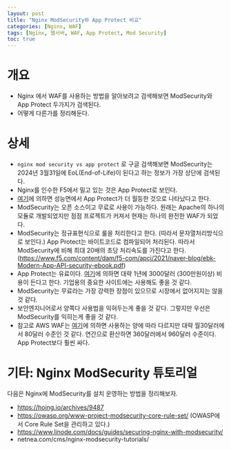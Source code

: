 ```yaml
---
layout: post
title: "Nginx ModSecurity와 App Protect 비교"
categories: [Nginx, WAF]
tags: [Nginx, 웹서버, WAF, App Protect, Mod Security]
toc: true
---
```


# 개요 
- Nginx 에서 WAF를 사용하는 방법을 알아보려고 검색해보면 ModSecurity와 App Protect 두가지가 검색된다. 
- 어떻게 다른가를 정리해둔다. 

# 상세 
- `nginx mod security vs app protect` 로 구글 검색해보면 ModSecurity는 2024년 3월31일에 EoL(End-of-Life)이 된다고 하는 정보가 가장 상단에 검색된다. 
- Nginx를 인수한 F5에서 밀고 있는 것은 App Protect로 보인다. 
- [여기](https://research.gigaom.com/report/high-performance-application-security-testing/)에 의하면 성능면에서 App Protect가 더 월등한 것으로 나타났다고 한다. 
- ModSecurity는 오픈 소스이고 무료로 사용이 가능하다. 원래는 Apache의 하나의 모듈로 개발되었지만 점점 프로젝트가 커져서 현재는 하나의 완전한 WAF가 되었다. 
- ModSecurity는 정규표현식으로 룰을 처리한다고 한다. (따라서 문자열처리방식으로 보인다.) App Protect는 바이트코드로 컴파일되어 처리된다. 따라서 ModSecurity에 비해 최대 20배의 초당 처리속도를 가진다고 한다. (https://www.f5.com/content/dam/f5-com/apcj/2021/naver-blog/ebk-Modern-App-API-security-ebook.pdf)
- App Protect는 유료이다. [여기](https://www.peerspot.com/products/nginx-app-protect-reviews)에 의하면 대략 1년에 3000달러 (300만원이상) 비용이 든다고 한다. 기업용의 중요한 사이트에는 사용해도 좋을 것 같다. 
- ModSecurity는 무료라는 가장 강력한 장점이 있으므로 시장에서 없어지지는 않을 것 같다. 
- 보안엔지니어로서 양쪽다 사용법을 익혀두는게 좋을 것 같다. 그렇지만 우선은 ModSecurity를 익히는게 좋을 것 같다. 
- 참고로 AWS WAF는 [여기](https://aws.amazon.com/ko/waf/pricing/?nc1=h_ls)에 의하면 사용하는 양에 따라 다르지만 대략 월30달러에서 80달러 수준인 것 같다. 연간으로 환산하면 360달러에서 960달러 수준이다. App Protect보다 훨씬 싸다. 


# 기타: Nginx ModSecurity 튜토리얼
다음은 Nginx에 ModSecurity를 설치 운영하는 방법을 정리해보자. 
- https://hoing.io/archives/9487
- https://owasp.org/www-project-modsecurity-core-rule-set/ (OWASP에서 Core Rule Set을 관리하고 있다.)
- https://www.linode.com/docs/guides/securing-nginx-with-modsecurity/
- netnea.com/cms/nginx-modsecurity-tutorials/